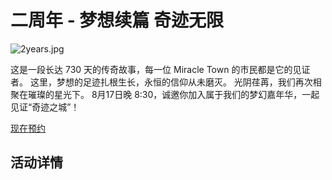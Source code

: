 # 二周年 - 梦想续篇 奇迹无限

![2years.jpg](https://mtsmc.net/2years/all.jpg)

这是一段长达 730 天的传奇故事，每一位 Miracle Town 的市民都是它的见证者。
这里，梦想的足迹扎根生长，永恒的信仰从未磨灭。
光阴荏苒，我们再次相聚在璀璨的星光下。
8月17日晚 8:30，诚邀你加入属于我们的梦幻嘉年华，一起见证“奇迹之城”！

[现在预约](https://docs.qq.com/form/page/DWXlKb0RQSVNFRk9V)

## 活动详情
